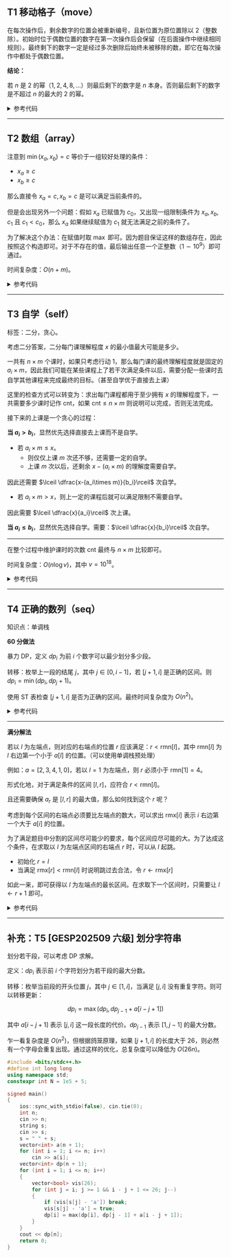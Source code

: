## T1 移动格子（move）

在每次操作后，剩余数字的位置会被重新编号，且新位置为原位置除以 $2$（整数除）。初始时位于偶数位置的数字在第一次操作后会保留（在后面操作中继续相同规则）。最终剩下的数字一定是经过多次删除后始终未被移除的数，即它在每次操作中都处于偶数位置。

**结论：**

若 $n$ 是 $2$ 的幂（$1,2,4,8,\ldots$）则最后剩下的数字是 $n$ 本身。否则最后剩下的数字是不超过 $n$ 的最大的 $2$ 的幂。


<details>

<summary>参考代码</summary>


```cpp
int ans = 1;
while (ans <= n)
    ans *= 2;
cout << ans;
```

</details>

___



## T2 数组（array）


注意到 $\min(x_a,x_b)=c$ 等价于一组较好处理的条件：

- $x_a\geq c$
- $x_b\geq c$

那么直接令 $x_a=c,x_b=c$ 是可以满足当前条件的。

但是会出现另外一个问题：假如 $x_a$ 已赋值为 $c_0$，又出现一组限制条件为 $x_a,x_b,c_1$ 且 $c_1<c_0$，那么 $x_a$ 如果继续赋值为 $c_1$ 就无法满足之前的条件了。

为了解决这个办法：在赋值时取 $\max$ 即可。因为题目保证这样的数组存在，因此按照这个构造即可。对于不存在的值，最后输出任意一个正整数（$1\sim 10^9$）即可通过。

时间复杂度：$O(n+m)$。


<details> 

<summary>参考代码</summary>

```cpp
while (m--)
{
    int a, b, c;
    cin >> a >> b >> c;
    x[a] = max(x[a], c);
    x[b] = max(x[b], c);
}
for (int i = 1; i <= n; i++)
{
    if (x[i] == 0) x[i] = 1;
    cout << x[i] << " ";
}
```

</details>



___


## T3 自学（self）


标签：二分，贪心。


考虑二分答案，二分每门课理解程度 $x$ 的最小值最大可能是多少。

一共有 $n\times m$ 个课时，如果只考虑行动 $1$，那么每门课的最终理解程度就是固定的 $a_i\times m$，因此我们可能在某些课程上了若干次满足条件以后，需要分配一些课时去自学其他课程来完成最终的目标。（甚至自学优于直接去上课）


这里的检查方式可以转变为：求出每门课程都用于至少拥有 $x$ 的理解程度下，一共需要多少课时记作 $\text{cnt}$，如果 $\text{cnt}\leq n\times m$ 则说明可以完成，否则无法完成。

接下来的上课是一个贪心的过程：

**当 $a_i>b_i$**，显然优先选择直接去上课而不是自学。


- 若 $a_i\times m\leq x$。
    - 则仅仅上课 $m$ 次还不够，还需要一定的自学。
    - 上课 $m$ 次以后，还剩余 $x-(a_i\times m)$ 的理解度需要自学。

因此还需要 $\lceil \dfrac{x-(a_i\times m)}{b_i}\rceil$ 次自学。


- 若 $a_i\times m>x$，则上一定的课程后就可以满足限制不需要自学。

因此需要 $\lceil \dfrac{x}{a_i}\rceil$ 次上课。

**当 $a_i\leq b_i$**，显然优先选择自学。需要：$\lceil \dfrac{x}{b_i}\rceil$ 次自学。


____

在整个过程中维护课时的次数 $\text{cnt}$ 最终与 $n\times m$ 比较即可。


时间复杂度：$O(n\log{v})$，其中 $v=10^{18}$。



<details> 

<summary>参考代码</summary>

```cpp
#include <bits/stdc++.h>
#define int long long
using namespace std;
constexpr int N = 3e5 + 5;
int n, m, a[N], b[N];
bool check(int x)
{
    int cnt = n * m;
    for (int i = 1; i <= n; ++i)
    {
        if (a[i] > b[i]) // 优先上课，不够的靠自学补。注意每门课最多上 m 次
        {
            if (a[i] * m <= x)
            {
                cnt -= m; // 先上课 m 次
                int tmp = x - a[i] * m;  // 剩余理解程度靠自学完成
                cnt -= (tmp + b[i] - 1) / b[i]; // 除以 b[i] 向上取整
            }
            else // 无需自学，直接上课就够用
            {
                cnt -= (x + a[i] - 1) / a[i];
            }
        }
        else // 优先自学，自学次数没有限制，因此学到满足要求即可。
        {
            cnt -= (x + b[i] - 1) / b[i];
            
        }
        if (cnt < 0) return 0;
    }
    return 1;
}
signed main()
{
    ios::sync_with_stdio(false), cin.tie(0);
    cin >> n >> m;
    for (int i = 1; i <= n; ++i)
        cin >> a[i];
    for (int i = 1; i <= n; ++i)
        cin >> b[i];
    int l = 0, r = 1e18, ans = 0;
    while (l <= r)
    {
        int mid = l + r >> 1;
        if (check(mid))
            ans = mid, l = mid + 1;
        else
            r = mid - 1;
    }
    cout << ans;
    return 0;
}
```

</details>


____


## T4 正确的数列（seq）


知识点：单调栈


**$60$ 分做法**

暴力 DP，定义 $dp_i$ 为前 $i$ 个数字可以最少划分多少段。

转移：枚举上一段的结尾 $j$，其中 $j\in [0,i-1]$，若 $[j+1,i]$ 是正确的区间。则 $dp_i=\min(dp_i,dp_j+1)$。

使用 ST 表检查 $[j+1,i]$ 是否为正确的区间。最终时间复杂度为 $O(n^2)$。



<details> 

<summary>参考代码</summary>


```cpp
#include <bits/stdc++.h>
#define int long long
using namespace std;
constexpr int N = 3e5 + 5;
int n, a[N], f[N][19], g[N][19], Log2[N], dp[N];
void init()
{
    for (int i = 1; i <= n; i++) f[i][0] = g[i][0] = a[i];
    for (int i = 2; i <= n; i++) Log2[i] = Log2[i >> 1] + 1;
    for (int j = 1; (1 << j) <= n; j++)
    {
        for (int i = 1; i + (1 << j) - 1 <= n; i++)
        {
            f[i][j] = max(f[i][j - 1], f[i + (1 << (j - 1))][j - 1]);
            g[i][j] = min(g[i][j - 1], g[i + (1 << (j - 1))][j - 1]);
        }
    }
}
int query(int l, int r, int op)
{
    int len = Log2[r - l + 1];
    if (op) return max(f[l][len], f[r - (1 << len) + 1][len]);
    else return min(g[l][len], g[r - (1 << len) + 1][len]);
}
signed main()
{
    ios::sync_with_stdio(false), cin.tie(0);
    cin >> n;
    for (int i = 1; i <= n; i++)
    {
        cin >> a[i];
        dp[i] = 1e9;
    }
    init();
    for (int i = 1; i <= n; i++)
    {
        for (int j = 0; j < i; j++)
        {
            if (query(j + 1, i, 1) == a[i] && query(j + 1, i, 0) == a[j + 1])
            {
                dp[i] = min(dp[i], dp[j] + 1);
            }
        }
    }
    cout << dp[n];
    return 0;
}
```

</details>

____


**满分解法**

若以 $l$ 为左端点，则对应的右端点的位置 $r$ 应该满足：$r<\text{rmn}[l]$，其中 $\text{rmn}[l]$ 为 $l$ 右边第一个小于 $a[l]$ 的位置。（可以使用单调栈预处理）



例如：$a=[2,3,4,1,0]$，若以 $l=1$ 为左端点，则 $r$ 必须小于 $\text{rmn}[1]=4$。


形式化地，对于满足条件的区间 $[l,r]$，应符合 $r<\text{rmn}[l]$。

且还需要确保 $a_r$ 是 $[l,r]$ 的最大值，那么如何找到这个 $r$ 呢？


考虑到每个区间的右端点必须要比左端点的数大，可以求出 $\text{rmx}[i]$ 表示 $i$ 右边第一个大于 $a[i]$ 的位置。

为了满足题目中分割的区间尽可能少的要求，每个区间应尽可能的大。为了达成这个条件，在求取以 $l$ 为左端点区间的右端点 $r$ 时，可以从 $l$ 起跳。

- 初始化 $r=l$
- 当满足 $\text{rmx}[r]<\text{rmn}[l]$ 时说明跳过去合法，令 $r\gets \text{rmx}[r]$

如此一来，即可获得以 $l$ 为左端点的最长区间。在求取下一个区间时，只需要让 $l\gets r+1$ 即可。


<details> 

<summary>参考代码</summary>


```cpp
#include <bits/stdc++.h>
using namespace std;
constexpr int N = 3e5 + 5;
int n, a[N], stk[N], top, rmn[N], rmx[N];
int main()
{
    ios::sync_with_stdio(false), cin.tie(0);
    cin >> n;
    for (int i = 1; i <= n; i++)
    {
        cin >> a[i];
        rmn[i] = rmx[i] = n + 1;
    }
    for (int i = 1; i <= n; i++)
    {
        while (top && a[i] < a[stk[top]]) 
            rmn[stk[top--]] = i;
        stk[++top] = i;
    }
    top = 0;
    for (int i = 1; i <= n; i++)
    {
        while (top && a[i] >= a[stk[top]]) 
            rmx[stk[top--]] = i;
        stk[++top] = i;
    }
    int ans = 0;
    for (int l = 1; l <= n; l++)
    {
        int r = l;
        while (r <= n && rmx[r] < rmn[l])
            r = rmx[r];
        ans++;
        l = r;
    }
    cout << ans;
    return 0;
}
```

</details>




____


## 补充：T5 [GESP202509 六级] 划分字符串


划分若干段，可以考虑 DP 求解。

定义：$dp_i$ 表示前 $i$ 个字符划分为若干段的最大分数。

转移：枚举当前段的开头位置 $j$，其中 $j\in [1,i]$，当满足 $[j,i]$ 没有重复字符。则可以转移更新：

$$
dp_i=\max(dp_i,dp_{j-1}+a[i-j+1])
$$

其中 $a[i-j+1]$ 表示 $[j,i]$ 这一段长度的代价。$dp_{j-1}$ 表示 $[1,j-1]$ 的最大分数。


乍一看复杂度是 $O(n^2)$，但根据鸽笼原理，如果 $[j+1,i]$ 的长度大于 $26$，则必然有一个字母会重复出现。通过这样的优化，总复杂度可以降低为 $O(26n)$。


```cpp
#include <bits/stdc++.h>
#define int long long
using namespace std;
constexpr int N = 1e5 + 5;

signed main()
{
    ios::sync_with_stdio(false), cin.tie(0);
    int n;
	cin >> n;
	string s;
	cin >> s;
	s = " " + s;
	vector<int> a(n + 1);
	for (int i = 1; i <= n; i++)
		cin >> a[i]; 
	vector<int> dp(n + 1); 
	for (int i = 1; i <= n; i++)
	{
		vector<bool> vis(26);
		for (int j = i; j >= 1 && i - j + 1 <= 26; j--)
		{
			if (vis[s[j] - 'a']) break;
			vis[s[j] - 'a'] = true;
			dp[i] = max(dp[i], dp[j - 1] + a[i - j + 1]);
		}
	}
	cout << dp[n];
    return 0;
}
```


